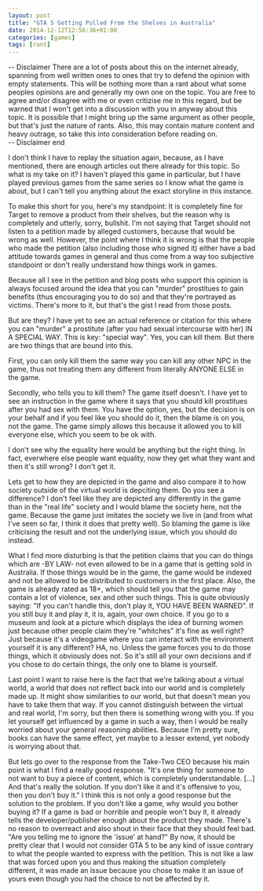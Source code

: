 ```yaml
---
layout: post
title: "GTA 5 Getting Pulled From the Shelves in Australia"
date: 2014-12-12T12:56:36+01:00
categories: [games]
tags: [rant]
---
```


-- Disclaimer
There are a lot of posts about this on the internet already, spanning from well written ones to ones that try to defend the opinion with empty statements. This will be nothing more than a rant about what some peoples opinions are and generally my own one on the topic. You are free to agree and/or disagree with me or even critizise me in this regard, but be warned that I won't get into a discussion with you in anyway about this topic. It is possible that I might bring up the same argument as other people, but that's just the nature of rants. Also, this may contain mature content and heavy outrage, so take this into consideration before reading on.    
-- Disclaimer end

I don't think I have to replay the situation again, because, as I have mentioned, there are enough articles out there already for this topic. So what is my take on it? I haven't played this game in particular, but I have played previous games from the same series so I know what the game is about, but I can't tell you anything about the exact storyline in this instance. 

To make this short for you, here's my standpoint: It is completely fine for Target to remove a product from their shelves, but the reason why is completely and utterly, sorry, bullshit. I'm not saying that Target should not listen to a petition made by alleged customers, because that would be wrong as well. However, the point where I think it is wrong is that the people who made the petition (also including those who signed it) either have a bad attitude towards games in general and thus come from a way too subjective standpoint or don't really understand how things work in games.

Because all I see in the petition and blog posts who support this opinion is always focused around the idea that you can "murder" prostitues to gain benefits (thus encouraging you to do so) and that they're portrayed as victims. There's more to it, but that's the gist I read from those posts.

But are they? I have yet to see an actual reference or citation for this where you can "murder" a prostitute (after you had sexual intercourse with her) IN A SPECIAL WAY. This is key: "special way". Yes, you can kill them. But there are two things that are bound into this.

First, you can only kill them the same way you can kill any other NPC in the game, thus not treating them any different from literally ANYONE ELSE in the game.

Secondly, who tells you to kill them? The game itself doesn't. I have yet to see an instruction in the game where it says that you should kill prostitues after you had sex with them. You have the option, yes, but the decision is on your behalf and if you feel like you should do it, then the blame is on you, not the game. The game simply allows this because it allowed you to kill everyone else, which you seem to be ok with.

I don't see why the equality here would be anything but the right thing. In fact, everwhere else people want equality, now they get what they want and then it's still wrong? I don't get it.

Lets get to how they are depicted in the game and also compare it to how society outside of the virtual world is depciting them. Do you see a difference? I don't feel like they are depicted any differently in the game than in the "real life" society and I would blame the society here, not the game. Because the game just imitates the society we live in (and from what I've seen so far, I think it does that pretty well). So blaming the game is like criticising the result and not the underlying issue, which you should do instead.

What I find more disturbing is that the petition claims that you can do things which are -BY LAW- not even allowed to be in a game that is getting sold in Australia. If those things would be in the game, the game would be indexed and not be allowed to be distributed to customers in the first place. Also, the game is already rated as 18+, which should tell you that the game may contain a lot of violence, sex and other such things. This is quite obviously saying: "If you can't handle this, don't play it, YOU HAVE BEEN WARNED". If you still buy it and play it, it is, again, your own choice. If you go to a museum and look at a picture which displays the idea of burning women just because other people claim they're "whitches" it's fine as well right? Just because it's a videogame where you can interact with the environment yourself it is any different? HA, no. Unless the game forces you to do those things, which it obviously does not. So it's still all your own decisions and if you chose to do certain things, the only one to blame is yourself. 

Last point I want to raise here is the fact that we're talking about a virtual world, a world that does not reflect back into our world and is completely made up. It might show similarities to our world, but that doesn't mean you have to take them that way. If you cannot distinguish between the virtual and real world, I'm sorry, but then there is something wrong with you. If you let yourself get influenced by a game in such a way, then I would be really worried about your general reasoning abilities. Because I'm pretty sure, books can have the same effect, yet maybe to a lesser extend, yet nobody is worrying about that.

But lets go over to the response from the Take-Two CEO because his main point is what I find a really good response. "It's one thing for someone to not want to buy a piece of content, which is completely understandable. [...] And that's really the solution. If you don't like it and it's offensive to you, then you don't buy it." I think this is not only a good response but the solution to the problem. If you don't like a game, why would you bother buying it? If a game is bad or horrible and people won't buy it, it already tells the developer/publisher enough about the product they made. There's no reason to overreact and also shout in their face that they should feel bad. "Are you telling me to ignore the 'issue' at hand?" By now, it should be pretty clear that I would not consider GTA 5 to be any kind of issue contrary to what the people wanted to express with the petition. This is not like a law that was forced upon you and thus making the situation completely different, it was made an issue because you chose to make it an issue of yours even though you had the choice to not be affected by it. 